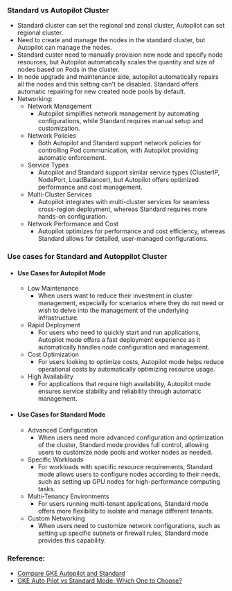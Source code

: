 ### Standard vs Autopilot Cluster
- Standard cluster can set the regional and zonal cluster,
  Autopilot can set regional cluster.
- Need to create and manage the nodes in the standard cluster, but Autopilot can manage the nodes.
- Standard custer need to manually provision new node and specify node resources, but Autopilot automatically scales the quantity and size of nodes based on Pods in the cluster.
- In node upgrade and maintenance side, autopilot automatically repairs all the nodes and this setting can't be disabled. Standard offers automatic repairing for new created node pools by default.
- Networking:
    - Network Management
      - Autopilot simplifies network management by automating configurations, while Standard requires manual setup and customization.
    - Network Policies
        - Both Autopilot and Standard support network policies for controlling Pod communication, with Autopilot providing automatic enforcement.
    - Service Types
      - Autopilot and Standard support similar service types (ClusterIP, NodePort, LoadBalancer), but Autopilot offers optimized performance and cost management.
    - Multi-Cluster Services
      - Autopilot integrates with multi-cluster services for seamless cross-region deployment, whereas Standard requires more hands-on configuration.
    - Network Performance and Cost
      - Autopilot optimizes for performance and cost efficiency, whereas Standard allows for detailed, user-managed configurations.
  

### Use cases for Standard and Autoppilot Cluster
- #### Use Cases for Autopilot Mode
  - Low Maintenance
    - When users want to reduce their investment in cluster management, especially for scenarios where they do not need or wish to delve into the management of the underlying infrastructure.
  - Rapid Deployment
    - For users who need to quickly start and run applications, Autopilot mode offers a fast deployment experience as it automatically handles node configuration and management.
  - Cost Optimization
      - For users looking to optimize costs, Autopilot mode helps reduce operational costs by automatically optimizing resource usage.
  - High Availability
      - For applications that require high availability, Autopilot mode ensures service stability and reliability through automatic management.

- #### Use Cases for Standard Mode
    - Advanced Configuration
      - When users need more advanced configuration and optimization of the cluster, Standard mode provides full control, allowing users to customize node pools and worker nodes as needed.
    - Specific Workloads
      - For workloads with specific resource requirements, Standard mode allows users to configure nodes according to their needs, such as setting up GPU nodes for high-performance computing tasks.
    - Multi-Tenancy Environments
      - For users running multi-tenant applications, Standard mode offers more flexibility to isolate and manage different tenants.
    - Custom Networking
      - When users need to customize network configurations, such as setting up specific subnets or firewall rules, Standard mode provides this capability.

### Reference:
- [Compare GKE Autopilot and Standard](https://cloud.google.com/kubernetes-engine/docs/resources/autopilot-standard-feature-comparison)
- [GKE Auto Pilot vs Standard Mode: Which One to Choose?](https://medium.com/@kessilerrodrigues/gke-auto-pilot-vs-standard-mode-which-one-to-choose-ffe80165b753)
  

